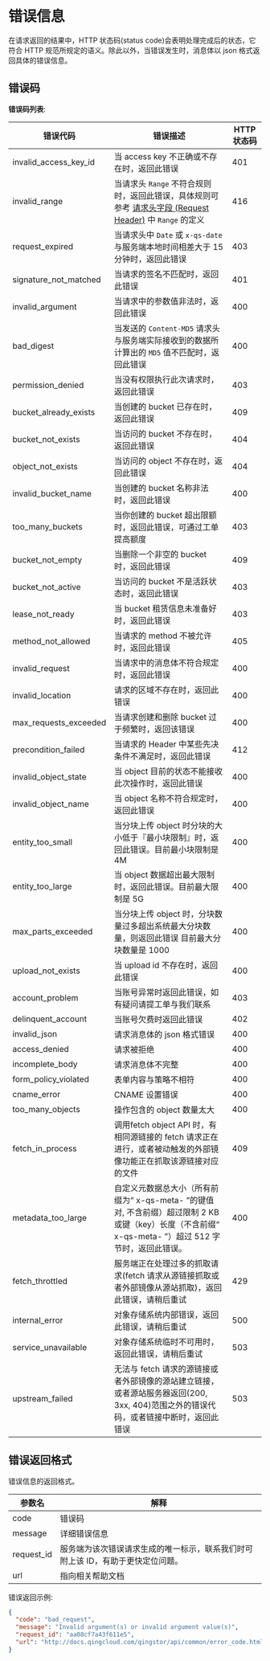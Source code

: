---
---

# 错误信息

在请求返回的结果中，HTTP 状态码(status code)会表明处理完成后的状态，它符合 HTTP 规范所规定的语义。除此以外，当错误发生时，消息体以 json 格式返回具体的错误信息。

## 错误码

**错误码列表**:

| 错误代码 | 错误描述 | HTTP 状态码 |
| --- | --- | --- |
| invalid_access_key_id | 当 access key 不正确或不存在时，返回此错误 | 401 |
| invalid_range | 当请求头 `Range` 不符合规则时，返回此错误，具体规则可参考 [请求头字段 (Request Header)](common_header.html#请求头字段-request-header) 中 `Range` 的定义 | 416 |
| request_expired | 当请求头中 `Date` 或 `x-qs-date` 与服务端本地时间相差大于 15 分钟时，返回此错误 | 403 |
| signature_not_matched | 当请求的签名不匹配时，返回此错误 | 401 |
| invalid_argument | 当请求中的参数值非法时，返回此错误 | 400 |
| bad_digest | 当发送的 `Content-MD5` 请求头与服务端实际接收到的数据所计算出的 `MD5` 值不匹配时，返回此错误 | 400 |
| permission_denied | 当没有权限执行此次请求时，返回此错误 | 403 |
| bucket_already_exists | 当创建的 bucket 已存在时，返回此错误 | 409 |
| bucket_not_exists | 当访问的 bucket 不存在时，返回此错误 | 404 |
| object_not_exists | 当访问的 object 不存在时，返回此错误 | 404 |
| invalid_bucket_name | 当创建的 bucket 名称非法时，返回此错误 | 400 |
| too_many_buckets | 当你创建的 bucket 超出限额时，返回此错误，可通过工单提高额度 | 403 |
| bucket_not_empty | 当删除一个非空的 bucket 时，返回此错误 | 409 |
| bucket_not_active | 当访问的 bucket 不是活跃状态时，返回此错误 | 403 |
| lease_not_ready | 当 bucket 租赁信息未准备好时，返回此错误 | 403 |
| method_not_allowed | 当请求的 method 不被允许时，返回此错误 | 405 |
| invalid_request | 当请求中的消息体不符合规定时，返回此错误 | 400 |
| invalid_location | 请求的区域不存在时，返回此错误 | 400 |
| max_requests_exceeded | 当请求创建和删除 bucket 过于频繁时，返回该错误 | 400 |
| precondition_failed | 当请求的 Header 中某些先决条件不满足时，返回此错误 | 412 |
| invalid_object_state | 当 object 目前的状态不能接收此次操作时，返回此错误 | 400 |
| invalid_object_name | 当 object 名称不符合规定时，返回此错误 | 400 |
| entity_too_small | 当分块上传 object 时分块的大小低于『最小块限制』时，返回此错误。目前最小块限制是 4M | 400 |
| entity_too_large | 当 object 数据超出最大限制时，返回此错误。目前最大限制是 5G | 400 |
| max_parts_exceeded | 当分块上传 object 时，分块数量过多超出系统最大分块数量，则返回此错误 目前最大分块数量是 1000 | 400 |
| upload_not_exists | 当 upload id 不存在时，返回此错误 | 400 |
| account_problem | 当账号异常时返回此错误，如有疑问请提工单与我们联系 | 403 |
| delinquent_account | 当账号欠费时返回此错误 | 402 |
| invalid_json | 请求消息体的 json 格式错误 | 400 |
| access_denied | 请求被拒绝 | 400 |
| incomplete_body | 请求消息体不完整 | 400 |
| form_policy_violated | 表单内容与策略不相符 | 400 |
| cname_error | CNAME 设置错误 | 400 |
| too_many_objects | 操作包含的 object 数量太大 | 400 |
| fetch_in_process | 调用fetch object API 时，有相同源链接的 fetch 请求正在进行，或者被动触发的外部镜像功能正在抓取该源链接对应的文件 | 409 |
| metadata_too_large | 自定义元数据总大小（所有前缀为“ x-qs-meta- ”的键值对, 不含前缀）超过限制 2 KB 或键（key）长度（不含前缀“ x-qs-meta- ”）超过 512 字节时，返回此错误。| 400 |
| fetch_throttled | 服务端正在处理过多的抓取请求(fetch 请求从源链接抓取或者外部镜像从源站抓取)，返回此错误，请稍后重试 | 429 |
| internal_error | 对象存储系统内部错误，返回此错误，请稍后重试 | 500 |
| service_unavailable | 对象存储系统临时不可用时，返回此错误，请稍后重试 | 503 |
| upstream_failed | 无法与 fetch 请求的源链接或者外部镜像的源站建立链接，或者源站服务器返回(200, 3xx, 404)范围之外的错误代码，或者链接中断时，返回此错误 | 503 |

## 错误返回格式

错误信息的返回格式。

| 参数名 | 解释 |
| --- | --- |
| code | 错误码 |
| message | 详细错误信息 |
| request_id | 服务端为该次错误请求生成的唯一标示，联系我们时可附上该 ID，有助于更快定位问题。 |
| url | 指向相关帮助文档 |

错误返回示例:

```json
{
  "code": "bad_request",
  "message": "Invalid argument(s) or invalid argument value(s)",
  "request_id": "aa08cf7a43f611e5",
  "url": "http://docs.qingcloud.com/qingstor/api/common/error_code.html"
}
```

